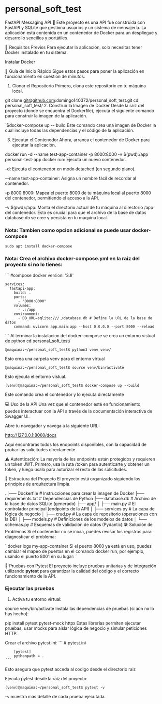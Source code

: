 # personal_soft_test

FastAPI Messaging API 💬
Este proyecto es una API fue construida con FastAPI y SQLite que gestiona usuarios y un sistema de mensajería. La aplicación está contenida en un contenedor de Docker para un despliegue y desarrollo sencillos y portátiles.

🚀 Requisitos Previos
Para ejecutar la aplicación, solo necesitas tener Docker instalado en tu sistema.

Instalar Docker

🏁 Guía de Inicio Rápido
Sigue estos pasos para poner la aplicación en funcionamiento en cuestión de minutos.

1. Clonar el Repositorio
Primero, clona este repositorio en tu máquina local.


git clone git@github.com:domingo140372/personal_soft_test.git
cd personal_soft_test/
2. Construir la Imagen de Docker
Desde la raíz del proyecto (donde se encuentra el Dockerfile), ejecuta el siguiente comando para construir la imagen de la aplicación.

´$docker-compose up -- build
Este comando crea una imagen de Docker la cual incluye todas las dependencias y el código de la aplicación.

3. Ejecutar el Contenedor
Ahora, arranca el contenedor de Docker para ejecutar la aplicación.

docker run -d --name test-app-container -p 8000:8000 -v $(pwd):/app personal-test-app
docker run: Ejecuta un nuevo contenedor.

-d: Ejecuta el contenedor en modo detached (en segundo plano).

--name test-app-container: Asigna un nombre fácil de recordar al contenedor.

-p 8000:8000: Mapea el puerto 8000 de tu máquina local al puerto 8000 del contenedor, permitiendo el acceso a la API.

-v $(pwd):/app: Monta el directorio actual de tu máquina al directorio /app del contenedor. Esto es crucial para que el archivo de la base de datos database.db se cree y persista en tu máquina local.

### Nota: Tambien como opcion adicional se puede usar docker-compose
	sudo apt install docker-compose

### Nota: Crea el archivo docker-compose.yml en la raiz del proyecto si no lo tienes:
´´´
	#compose docker
	version: '3.8'

	services:
	  fastapi-app:
	    build: .
	    ports:
	      - "8000:8000"
	    volumes:
	      - .:/app
	    environment:
	      - DB_URL=sqlite:///./database.db # Define la URL de la base de datos
    	command: uvicorn app.main:app --host 0.0.0.0 --port 8000 --reload
´´´ 
Al terminar la instalacion del docker-compose se crea un entorno vistual de python
	cd personal_soft_test/

	@maquina:~/personal_soft_test$ python3 venv venv/
Esto crea una carpeta venv para el entorno virtual

	@maquina:~/personal_soft_test$ source venv/bin/activate
Esto ejecuta el entorno vistual.

	(venv)@maquina:~/personal_soft_test$ docker-compose up --build
Este comando crea el contenedor y lo ejecuta directamente


💻 Uso de la API
Una vez que el contenedor esté en funcionamiento, puedes interactuar con la API a través de la documentación interactiva de Swagger UI.

Abre tu navegador y navega a la siguiente URL:

http://127.0.0.1:8000/docs

Aquí encontrarás todos los endpoints disponibles, con la capacidad de probar las solicitudes directamente.

⚠️ Autenticación: La mayoría de los endpoints están protegidos y requieren un token JWT. Primero, usa la ruta /token para autenticarte y obtener un token, y luego úsalo para autorizar el resto de las solicitudes.

📁 Estructura del Proyecto
El proyecto está organizado siguiendo los principios de arquitectura limpia.

.
├── Dockerfile             # Instrucciones para crear la imagen de Docker
├── requirements.txt       # Dependencias de Python
├── database.db            # Archivo de la base de datos SQLite (generado)
├── app/
│   ├── main.py            # El controlador principal (endpoints de la API)
│   ├── services.py        # La capa de lógica de negocio
│   ├── crud.py            # La capa de repositorio (operaciones con la DB)
│   ├── models.py          # Definiciones de los modelos de datos
│   └── schemas.py         # Esquemas de validación de datos (Pydantic)
🛠️ Solución de Problemas
Si el contenedor no se inicia, puedes revisar los registros para diagnosticar el problema:

´
docker logs my-app-container
Si el puerto 8000 ya está en uso, puedes cambiar el mapeo de puertos en el comando docker run, por ejemplo, usando el puerto 8001 en su lugar:
´ 

🧪 Pruebas con Pytest
El proyecto incluye pruebas unitarias y de integración utilizando **pytest** para garantizar la calidad del código y el correcto funcionamiento de la API.

### Ejecutar las pruebas
1. Activa tu entorno virtual:
  
source venv/bin/activate
Instala las dependencias de pruebas (si aún no lo has hecho):

pip install pytest pytest-mock httpx
Estas librerías permiten ejecutar pruebas, usar mocks para aislar lógica de negocio y simular peticiones HTTP.

Crear el archivo
pytest.ini:
	´´´
		# pytest.ini

		[pytest]
		pythonpath = .
	´´´
Esto asegura que pytest acceda al codigo desde el directorio raiz

Ejecuta pytest desde la raíz del proyecto:

	(venv)@maquina:~/personal_soft_test$ pytest -v
-v muestra más detalle de cada prueba ejecutada.


